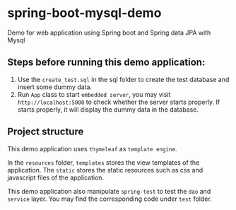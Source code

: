 # spring-boot-mysql-demo
Demo for web application using Spring boot and Spring data JPA with Mysql

## Steps before running this demo application:

1. Use the `create_test.sql` in the sql folder to create the test database and insert some dummy data.
2. Run `App` class to start `embedded server`, you may visit `http://localhost:5000` to check whether the server starts properly. If starts properly, it will display the dummy data in the database.

## Project structure

This demo application uses `thymeleaf` as `template engine`.

In the `resources` folder, `templates` stores the view templates of the application.
The `static` stores the static resources such as css and javascript files of the application.

This demo application also manipulate `spring-test` to test the `dao` and `service` layer.
You may find the corresponding code under `test` folder. 
